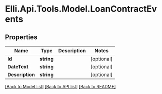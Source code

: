 # Elli.Api.Tools.Model.LoanContractEvents
## Properties

Name | Type | Description | Notes
------------ | ------------- | ------------- | -------------
**Id** | **string** |  | [optional] 
**DateText** | **string** |  | [optional] 
**Description** | **string** |  | [optional] 

[[Back to Model list]](../README.md#documentation-for-models) [[Back to API list]](../README.md#documentation-for-api-endpoints) [[Back to README]](../README.md)

